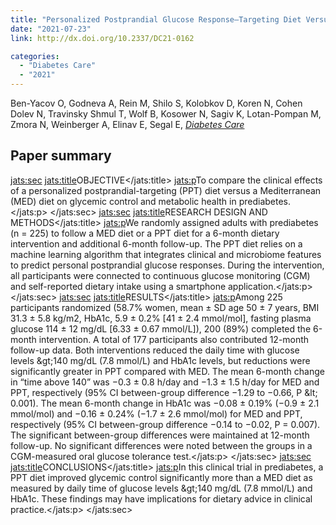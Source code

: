 ```yaml
---
title: "Personalized Postprandial Glucose Response–Targeting Diet Versus Mediterranean Diet for Glycemic Control in Prediabetes"
date: "2021-07-23"
link: http://dx.doi.org/10.2337/DC21-0162

categories:
  - "Diabetes Care"
  - "2021"
---
```


Ben-Yacov O, Godneva A, Rein M, Shilo S, Kolobkov D, Koren N, Cohen Dolev N, Travinsky Shmul T, Wolf B, Kosower N, Sagiv K, Lotan-Pompan M, Zmora N, Weinberger A, Elinav E, Segal E, [*Diabetes Care*](http://dx.doi.org/10.2337/DC21-0162)

## Paper summary

<jats:sec>
                  <jats:title>OBJECTIVE</jats:title>
                  <jats:p>To compare the clinical effects of a personalized postprandial-targeting (PPT) diet versus a Mediterranean (MED) diet on glycemic control and metabolic health in prediabetes.</jats:p>
               </jats:sec>
               <jats:sec>
                  <jats:title>RESEARCH DESIGN AND METHODS</jats:title>
                  <jats:p>We randomly assigned adults with prediabetes (n = 225) to follow a MED diet or a PPT diet for a 6-month dietary intervention and additional 6-month follow-up. The PPT diet relies on a machine learning algorithm that integrates clinical and microbiome features to predict personal postprandial glucose responses. During the intervention, all participants were connected to continuous glucose monitoring (CGM) and self-reported dietary intake using a smartphone application.</jats:p>
               </jats:sec>
               <jats:sec>
                  <jats:title>RESULTS</jats:title>
                  <jats:p>Among 225 participants randomized (58.7% women, mean ± SD age 50 ± 7 years, BMI 31.3 ± 5.8 kg/m2, HbA1c, 5.9 ± 0.2% [41 ± 2.4 mmol/mol], fasting plasma glucose 114 ± 12 mg/dL [6.33 ± 0.67 mmol/L]), 200 (89%) completed the 6-month intervention. A total of 177 participants also contributed 12-month follow-up data. Both interventions reduced the daily time with glucose levels &amp;gt;140 mg/dL (7.8 mmol/L) and HbA1c levels, but reductions were significantly greater in PPT compared with MED. The mean 6-month change in “time above 140” was −0.3 ± 0.8 h/day and −1.3 ± 1.5 h/day for MED and PPT, respectively (95% CI between-group difference −1.29 to −0.66, P &amp;lt; 0.001). The mean 6-month change in HbA1c was −0.08 ± 0.19% (−0.9 ± 2.1 mmol/mol) and −0.16 ± 0.24% (−1.7 ± 2.6 mmol/mol) for MED and PPT, respectively (95% CI between-group difference −0.14 to −0.02, P = 0.007). The significant between-group differences were maintained at 12-month follow-up. No significant differences were noted between the groups in a CGM-measured oral glucose tolerance test.</jats:p>
               </jats:sec>
               <jats:sec>
                  <jats:title>CONCLUSIONS</jats:title>
                  <jats:p>In this clinical trial in prediabetes, a PPT diet improved glycemic control significantly more than a MED diet as measured by daily time of glucose levels &amp;gt;140 mg/dL (7.8 mmol/L) and HbA1c. These findings may have implications for dietary advice in clinical practice.</jats:p>
               </jats:sec>

